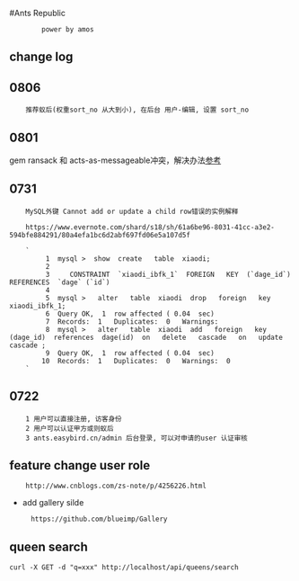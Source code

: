 #Ants Republic
		
			power by amos

## change log

## 0806

		推荐蚁后(权重sort_no 从大到小), 在后台 用户-编辑, 设置 sort_no


## 0801
gem ransack 和 acts-as-messageable冲突，解决办法[参考](https://github.com/LTe/acts-as-messageable/pull/73#discussion-diff-23638195)

## 0731
		
		MySQL外键 Cannot add or update a child row错误的实例解释

		https://www.evernote.com/shard/s18/sh/61a6be96-8031-41cc-a3e2-594bfe884291/80a4efa1bc6d2abf697fd06e5a107d5f

		`
			 1  mysql >  show  create   table  xiaodi;
			 2    
			 3     CONSTRAINT  `xiaodi_ibfk_1`  FOREIGN   KEY  (`dage_id`)  REFERENCES  `dage` (`id`)
			 4    
			 5  mysql >   alter   table  xiaodi  drop   foreign   key  xiaodi_ibfk_1; 
			 6  Query OK,  1  row affected ( 0.04  sec)
			 7  Records:  1   Duplicates:  0   Warnings: 
			 8  mysql >   alter   table  xiaodi  add   foreign   key (dage_id)  references  dage(id)  on   delete   cascade   on   update   cascade ;
			 9  Query OK,  1  row affected ( 0.04  sec)
			10  Records:  1   Duplicates:  0   Warnings:  0
		`

## 0722
	
		1 用户可以直接注册, 访客身份
		2 用户可以认证甲方或则蚁后
		3 ants.easybird.cn/admin 后台登录, 可以对申请的user 认证审核

## feature change user role
		
		http://www.cnblogs.com/zs-note/p/4256226.html

* add gallery silde
		
		https://github.com/blueimp/Gallery


## queen search
```
curl -X GET -d "q=xxx" http://localhost/api/queens/search
```